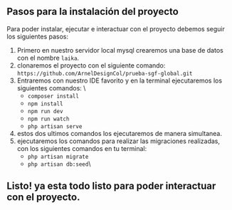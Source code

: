 ## Pasos para la instalación del proyecto

Para poder instalar, ejecutar e interactuar con el proyecto debemos seguir los siguientes pasos:

   1. Primero en nuestro servidor local mysql crearemos una base de datos con el nombre `laika`.
   2. clonaremos el proyecto con el siguiente comando: \
      `https://github.com/ArnelDesignCol/prueba-sgf-global.git`
   3. Entraremos con nuestro IDE favorito y en la terminal ejecutaremos los siguientes comandos: \
      - `composer install`
      - `npm install` 
      - `npm run dev`
      - `npm run watch`
      - `php artisan serve`
  4. estos dos ultimos comandos los ejecutaremos de manera simultanea.
  5. ejecutaremos los comandos para realizar las migraciones realizadas, con los siguientes comandos en tu terminal: 
      - `php artisan migrate`
      - `php artisan db:seed`\

## Listo! ya esta todo listo para poder interactuar con el proyecto.